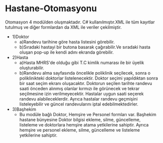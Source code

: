# Hastane-Otomasyonu
Otomasyon 4 modülden oluşmaktadır. C# kullanılmıştır.XML ile tüm kayıtlar tutulmuş ve diğer formlardan da XML ile veriler çekilmiştir.
* 1)Doktor
   * a)Randevu tarihine göre hasta listesini görebilir.
   * b)Sıradaki hastayi bir butona basarak çağırabilir.Ve sıradaki hasta oluşan pop-up ile kendi adını ekranda görebilir. 
* 2)Hasta
   * a)Hasta MHRS'de olduğu gibi T.C kimlik numarası ile bir üyelik oluşturabilir.
   * b)Randevu alma sayfasında öncelikle poliklinik seçilecek, sonra o poliklinikteki doktorlar listelenecektir.
     Doktor seçimi yapıldıktan sonra bir saat seçim ekranı oluşacaktır.
     Doktorun seçilen tarihte randevu saati önceden alınmış olanlar kırmızı ile görünecek ve tekrar seçilmesine izin verilmeyecektir.
     Hastalar uygun saati seçerek randevu alabileceklerdir.
     Ayrıca hastalar randevu geçmişini listeleyebilir ve güncel randevularını iptal edebilmektedirler.
* 3)Başhekim 
  -  Bu modüle bağlı Doktor, Hemşire ve Personel formları var.
   Başhekim hastane bünyesine Doktor bilgisi ekleme, silme, güncelleme, listeleme ve doktorlara hemşire atama yetkilerine sahiptir.
   Ayrıca hemşire ve personel ekleme, silme, güncelleme ve listeleme yetkilerine sahiptir.
